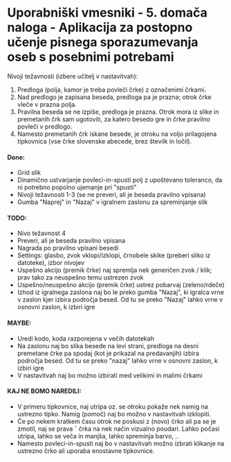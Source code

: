 # Uporabniški vmesniki - 5. domača naloga - Aplikacija za postopno učenje pisnega sporazumevanja oseb s posebnimi potrebami

Nivoji težavnosti (izbere učitelj v nastavitvah):
1. Predloga (polja, kamor je treba povleči črke) z označenimi črkami.
2. Nad predlogo je zapisana beseda, predloga pa je prazna; otrok črke vleče v prazna
polja.
3. Pravilna beseda se ne izpiše, predloga je prazna. Otrok mora iz slike in premetanih
črk sam ugotoviti, za katero besedo gre in črke pravilno povleči v predlogo.
4. Namesto premetanih črk iskane besede, je otroku na voljo prilagojena tipkovnica (vse
črke slovenske abecede, brez številk in ločil).

#### Done:
- Grid slik
- Dinamično ustvarjanje povleci-in-spusti polj z upoštevano toleranco, da ni potrebno popolno ujemanje pri "spusti"
- Nivoji težavnosti 1-3 (se ne preveri, ali je beseda pravilno vpisana)
- Gumba "Naprej" in "Nazaj" v igralnem zaslonu za spreminjanje slik 

#### TODO: 
- Nivo težavnost 4
- Preveri, ali je beseda pravilno vpisana
- Nagrada po pravilno vpisani besedi
- Settings: glasbo, zvok vklopi/izklopi, črnobele skike (preberi sliko iz datoteke), izbor nivojev
- Uspešno akcijo (premik črke) naj spremlja nek generičen zvok / klik; prav tako za neuspešno temu ustrezen zvok
- Uspešno/neuspešno akcijo (premik črke) ustrez pobarvaj (zeleno/rdeče)
- Izhod iz igralnega zaslona naj bo le preko gumba "Nazaj", ki igralca vrne v zaslon kjer izbira področja besed. Od tu se preko "Nazaj" lahko vrne v osnovni zaslon, k izbiri igre

#### MAYBE:
- Uredi kodo, koda razporejena v večih datotekah
- Na zaslonu naj bo slika besede na levi strani, predloga na desni premetane črke pa spodaj (kot je prikazal na predavanjih)
izbira področja besed. Od tu se preko "nazaj" lahko vrne v osnovni zaslon, k izbiri igre
- V nastavitvah naj bo možno izbirati med velikimi in malimi črkami

#### KAJ NE BOMO NAREDILI:
- V primeru tipkovnice, naj utripa oz. se otroku pokaže nek namig na ustrezno tipko.
Namig (pomoč) naj bo možno v nastavitvah izklopiti.
- Če po nekem kratkem času otrok ne poskusi z (novo) črko ali pa se je zmotil, naj se prava ˇ
črka na nek način vizualno poudari. Lahko počasi utripa, lahko se veča in manjša, lahko
spreminja barvo, ..
- Namesto povleci-in-spusti naj bo v nastavitvah možno izbrati klikanje na ustrezno črko
ali uporaba enostavne tipkovnice.
